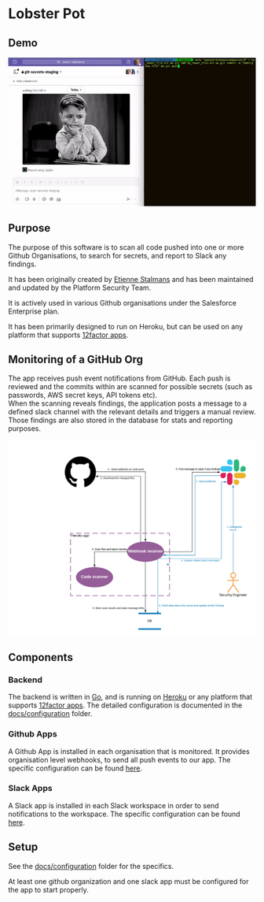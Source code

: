 # Lobster Pot


## Demo

![demo](docs/medias/demo.gif)

## Purpose

The purpose of this software is to scan all code pushed into one or more Github Organisations, to search for secrets, and report to Slack any findings.

It has been originally created by [Etienne Stalmans](https://github.com/staaldraad) and has been maintained and updated by the Platform Security Team.

It is actively used in various Github organisations under the Salesforce Enterprise plan.

It has been primarily designed to run on Heroku, but can be used on any platform that supports [12factor apps](https://12factor.net/).

## Monitoring of a GitHub Org

The app receives push event notifications from GitHub. Each push is reviewed and the commits within are scanned for possible secrets (such as passwords, AWS secret keys, API tokens etc).  
When the scanning reveals findings, the application posts a message to a defined slack channel with the relevant details and triggers a manual review.  
Those findings are also stored in the database for stats and reporting purposes.

![Data Flow Diagram](docs/medias/data-flow-diagram.png)

## Components

### Backend

The backend is written in [Go](https://golang.org/), and is running on [Heroku](https://www.heroku.com/) or any platform that supports [12factor apps](https://12factor.net/). The detailed configuration is documented in the  [docs/configuration](docs/configuration) folder.

### Github Apps

A Github App is installed in each organisation that is monitored. It provides organisation level webhooks, to send all push events to our app. The specific configuration can be found [here](docs/configuration/github_apps.md).

### Slack Apps

A Slack app is installed in each Slack workspace in order to send notifications to the workspace. The specific configuration can be found [here](docs/configuration/slack.md).

## Setup

See the [docs/configuration](docs/configuration) folder for the specifics.

At least one github organization and one slack app must be configured for the app to start properly.

